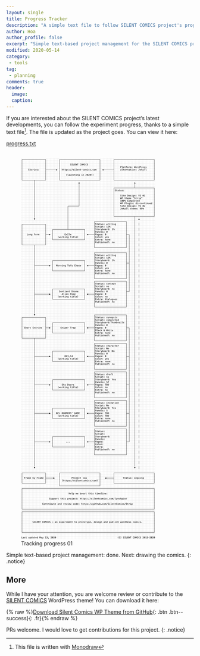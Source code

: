 ```yaml
---
layout: single
title: Progress Tracker
description: "A simple text file to follow SILENT COMICS project's progress."
author: Hoa
author_profile: false
excerpt: "Simple text-based project management for the SILENT COMICS project."
modified: 2020-05-14
category:
 - tools
tag:
 - planning
comments: true
header:
  image:
  caption:
---
```


If you are interested about the SILENT COMICS project’s latest developments, you can follow the experiment progress, thanks to a simple text file[^1]. The file is updated as the project goes. You can view it here:

<div markdown="0"><a href="/Silent-Comics-Project-Progress-Graph.html" class="btn btn--light">progress.txt</a></div>
<br>
<figure>
	<a href="/images/Silent-Comics-Project-Progress-Graph.png"><img src="/images/Silent-Comics-Project-Progress-Graph.png"></a>
	<figcaption>Tracking progress 01</figcaption>
</figure>

Simple text-based project management: done. Next: drawing the comics.
{: .notice}

## More

While I have your attention, you are welcome review or contribute to the [SILENT COMICS](https://silent-comics.com) WordPress theme! You can download it here:

{% raw %}[Download Silent Comics WP Theme from GitHub](https://github.com/SilentComics/Strip/archive/master.zip){: .btn .btn--success}{: .fr}{% endraw %}

<a href="https://github.com/SilentComics/Strip" rel="me" title="WIP WP theme"><i class="fab fa-github" aria-hidden="true"></i></a>

PRs welcome. I would love to get contributions for this project.
{: .notice}

[^1]: This file is written with [Monodraw](https://monodraw.helftone.com)
